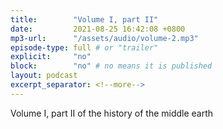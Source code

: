 ```yaml
---
title:        "Volume I, part II"
date:         2021-08-25 16:42:08 +0800
mp3-url:      "/assets/audio/volume-2.mp3"
episode-type: full # or "trailer"
explicit:     "no"
block:        "no" # no means it is published
layout: podcast
excerpt_separator: <!--more-->
---
```


<!--more-->

Volume I, part II of the history of the middle earth
